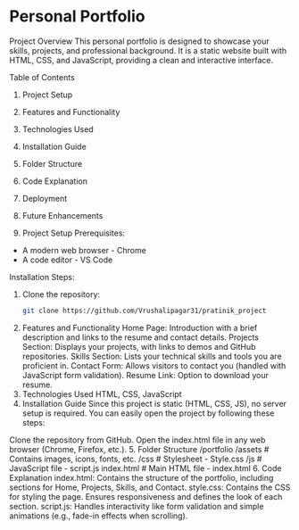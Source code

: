 # Personal Portfolio

Project Overview
This personal portfolio is designed to showcase your skills, projects, and professional background. It is a static website built with HTML, CSS, and JavaScript, providing a clean and interactive interface.

Table of Contents
1. Project Setup
2. Features and Functionality
3. Technologies Used
4. Installation Guide
5. Folder Structure
6. Code Explanation
7. Deployment
8. Future Enhancements

1. Project Setup
Prerequisites:
- A modern web browser - Chrome
- A code editor - VS Code

Installation Steps:
1. Clone the repository:
   ```bash
   git clone https://github.com/Vrushalipagar31/pratinik_project
2. Features and Functionality
Home Page: Introduction with a brief description and links to the resume and contact details.
Projects Section: Displays your projects, with links to demos and GitHub repositories.
Skills Section: Lists your technical skills and tools you are proficient in.
Contact Form: Allows visitors to contact you (handled with JavaScript form validation).
Resume Link: Option to download your resume.
3. Technologies Used
HTML, CSS, JavaScript
4. Installation Guide
Since this project is static (HTML, CSS, JS), no server setup is required. You can easily open the project by following these steps:

Clone the repository from GitHub.
Open the index.html file in any web browser (Chrome, Firefox, etc.).
5. Folder Structure
/portfolio
  /assets          # Contains images, icons, fonts, etc.
  /css             # Stylesheet - Style.css
  /js              # JavaScript file - script.js
  index.html       # Main HTML file - index.html
6. Code Explanation
index.html: Contains the structure of the portfolio, including sections for Home, Projects, Skills, and Contact.
style.css: Contains the CSS for styling the page. Ensures responsiveness and defines the look of each section.
script.js: Handles interactivity like form validation and simple animations (e.g., fade-in effects when scrolling).
